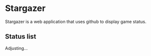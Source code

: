 # Stargazer

Stargazer is a web application that uses github to display game status.

## Status list

Adjusting...